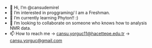 - 👋 Hi, I’m @cansudemirel
- 👀 I’m interested in proggraming/ I am a Freshman. 
- 🌱 I’m currently learning Phyton!! :)
- 💞️ I’m looking to collaborate on someone who knows how to analysis NMR data. 
- 📫 How to reach me -> cansu.yorguc11@hacettepe.edu.tr
                     -> cansu.yorguc@gmail.com

<!---
cansudemirel/cansudemirel is a ✨ special ✨ repository because its `README.md` (this file) appears on your GitHub profile.
You can click the Preview link to take a look at your changes.
--->
